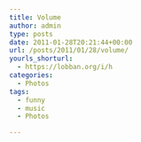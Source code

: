 ```yaml
---
title: Volume
author: admin
type: posts
date: 2011-01-28T20:21:44+00:00
url: /posts/2011/01/28/volume/
yourls_shorturl:
  - https://lobban.org/i/h
categories:
  - Photos
tags:
  - funny
  - music
  - Photos

---
```

[<img src="https://lobban.org/wp-content/uploads/2011/01/20110128-082257.jpg" alt="" class="alignnone size-full" />][1]

 [1]: https://lobban.org/wp-content/uploads/2011/01/20110128-082257.jpg